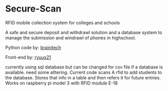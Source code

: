 # Secure-Scan
RFID mobile collection system for colleges and schools

A safe and secure deposit and withdrawl solution and a database system to manage the submission and windrawl of phones in highschool.

Python code by: [brainitech](https://www.github.com/brainitech)

Front-end by: [ryuux21](https://www.github.com/ryuux21)



currently using sql database but can be changed for csv file if a database is available. 
need some alltering.
Current code scans A rfid to add students to the database. 
Stores that info in a table and then refers it for future entries.
Works on raspberry pi model 3 with RFID module E-18
